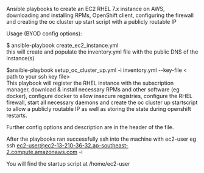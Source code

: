 Ansible playbooks to create an EC2 RHEL 7.x instance on AWS, downloading and installing RPMs, OpenShift client, configuring the firewall and creating the oc cluster up start script with a publicly routable IP

Usage (BYOD config options):<BR>

$ ansible-playbook create_ec2_instance.yml <BR>
this will create and populate the inventory.yml file with the public DNS of the instance(s) <BR>

$ansible-playbook setup_oc_cluster_up.yml -i inventory.yml  --key-file < path to your ssh key file> <BR>
  This playbook will register the RHEL instance with the subscription manager, download & install necessary RPMs and other software (eg docker), configure docker to allow insecure registries, configure the RHEL firewall, start all necessary daemons and create the oc cluster up startscript to allow a publicly routable IP as well as storing the state during openshift restarts.

Further config options and description are in the header of the file.
<BR>
  
 After the playbooks ran successfully ssh into the machine with ec2-user eg ssh ec2-user@ec2-13-210-36-32.ap-southeast-2.compute.amazonaws.com -i <path to your keyfile> <BR>
  
  You will find the startup script at /home/ec2-user
  
